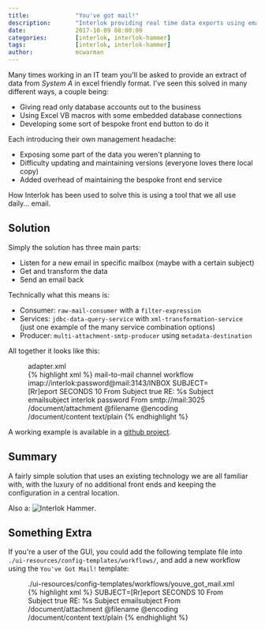```yaml
---
title:             "You've got mail!"
description:       "Interlok providing real time data exports using email as the provider"
date:              2017-10-09 08:00:00
categories:        [interlok, interlok-hammer]
tags:              [interlok, interlok-hammer]
author:            mcwarman
---
```


Many times working in an IT team you'll be asked to provide an extract of data from _System A_ in excel friendly format. I've seen this solved in many different ways<!-- more -->, a couple being:

* Giving read only database accounts out to the business
* Using Excel VB macros with some embedded database connections
* Developing some sort of bespoke front end button to do it

Each introducing their own management headache:

* Exposing some part of the data you weren't planning to
* Difficulty updating and maintaining versions (everyone loves there local copy)
* Added overhead of maintaining the bespoke front end service

How Interlok has been used to solve this is using a tool that we all use daily... email.

## Solution

Simply the solution has three main parts:

* Listen for a new email in specific mailbox (maybe with a certain subject)
* Get and transform the data
* Send an email back

Technically what this means is:

* Consumer: `raw-mail-consumer` with a `filter-expression`
* Services: `jdbc-data-query-service` with `xml-transformation-service` (just one example of the many service combination options)
* Producer: `multi-attachment-smtp-producer` using `metadata-destination`

All together it looks like this:

<figure class="highlight">
  <figcaption class="g code-caption">adapter.xml</figcaption>
{% highlight xml %}
<adapter>
  <unique-id>mail-to-mail</unique-id>
  <shared-components>
    <!-- not important -->
  </shared-components>
  <channel-list>
    <channel>
      <unique-id>channel</unique-id>
      <consume-connection class="null-connection"/>
      <produce-connection class="null-connection" />
      <workflow-list>
        <standard-workflow>
          <unique-id>workflow</unique-id>
          <consumer class="raw-mail-consumer">
            <destination class="configured-consume-destination">
              <destination>imap://interlok:password@mail:3143/INBOX</destination>
              <filter-expression>SUBJECT=[Rr]eport</filter-expression>
            </destination>
            <poller class="fixed-interval-poller">
              <poll-interval>
                <unit>SECONDS</unit>
                <interval>10</interval>
              </poll-interval>
            </poller>
            <header-handler class="mail-headers-as-metadata">
              <header-filter class="regex-metadata-filter">
                <include-pattern>From</include-pattern>
                <include-pattern>Subject</include-pattern>
              </header-filter>
            </header-handler>
            <delete-on-receive>true</delete-on-receive>
          </consumer>
          <service-collection class="service-list">
            <services>
              <!-- Data extractions and transformation -->
              <add-formatted-metadata-service>
                <format-string>RE: %s</format-string>
                <argument-metadata-key>Subject</argument-metadata-key>
                <metadata-key>emailsubject</metadata-key>
              </add-formatted-metadata-service>
            </services>
          </service-collection>
          <producer class="multi-attachment-smtp-producer">
            <username>interlok</username>
            <password>password</password>
            <destination class="metadata-destination">
              <key>From</key>
            </destination>
            <smtp-url>smtp://mail:3025</smtp-url>
            <mail-creator class="mail-xml-content-creator">
              <attachment-handler class="mail-xml-attachment-handler">
                <xpath>/document/attachment</xpath>
                <filename-xpath>@filename</filename-xpath>
                <encoding-xpath>@encoding</encoding-xpath>
              </attachment-handler>
              <body-handler class="mail-xml-body-handler">
                <xpath>/document/content</xpath>
                <content-type>text/plain</content-type>
              </body-handler>
            </mail-creator>
          </producer>
        </standard-workflow>
      </workflow-list>
    </channel>
  </channel-list>
</adapter>
{% endhighlight %}
</figure>

A working example is available in a [github project](https://github.com/adaptris-labs/interlok-mail-to-mail).

## Summary

A fairly simple solution that uses an existing technology we are all familiar with, with the luxury of no additional front ends and keeping the configuration in a central location.

Also a: ![Interlok Hammer](https://img.shields.io/badge/certified-interlok%20hammer-red.svg).

## Something Extra

If you're a user of the GUI, you could add the following template file into `./ui-resources/config-templates/workflows/`, and add a new workflow using the `You've Got Mail!` template:

<figure class="highlight">
  <figcaption class="g code-caption">./ui-resources/config-templates/workflows/youve_got_mail.xml</figcaption>
{% highlight xml %}
<standard-workflow
         tmpl-alias="Standard Workflow"
         tmpl-alias-value="standard-workflow"
         tmpl-author="Adaptris"
         tmpl-class-name="com.adaptris.core.StandardWorkflow"
         tmpl-created="2017-10-09T08:00:00"
         tmpl-desc="Reads and Replies to emails"
         tmpl-keywords="mail"
         tmpl-name="You've got mail!"
         tmpl-target-version="3.6.4-RELEASE"
         tmpl-title="You've got mail!"
         tmpl-type="workflow" tmpl-wizard="true"
         wizard-mail-order="0" wizard-mail-desc="Configure the mail connectivity"
>
  <consumer class="raw-mail-consumer">
    <destination class="configured-consume-destination">
      <destination wizard-key="imap-pop3-destination" wizard-desc="IMAP/POP3 Destination" wizard-step="mail" wizard-order="0" wizard-type="string"/>
      <filter-expression wizard-key="imap-pop3-filter" wizard-desc="IMAP/POP3 Filter" wizard-step="mail" wizard-order="1" wizard-type="string">SUBJECT=[Rr]eport</filter-expression>
    </destination>
    <poller class="fixed-interval-poller">
      <poll-interval>
        <unit>SECONDS</unit>
        <interval>10</interval>
      </poll-interval>
    </poller>
    <header-handler class="mail-headers-as-metadata">
      <header-filter class="regex-metadata-filter">
        <include-pattern>From</include-pattern>
        <include-pattern>Subject</include-pattern>
      </header-filter>
    </header-handler>
    <delete-on-receive>true</delete-on-receive>
  </consumer>
  <service-collection class="service-list">
    <services>
      <!-- Data extractions and transformation -->
      <add-formatted-metadata-service>
        <format-string>RE: %s</format-string>
        <argument-metadata-key>Subject</argument-metadata-key>
        <metadata-key>emailsubject</metadata-key>
      </add-formatted-metadata-service>
    </services>
  </service-collection>
  <producer class="multi-attachment-smtp-producer">
    <username wizard-key="smtp-username" wizard-desc="SMTP Username" wizard-step="mail" wizard-order="3" wizard-type="string"/>
    <password wizard-key="smtp-password" wizard-desc="SMTP Password" wizard-step="mail" wizard-order="4" wizard-type="password"/>
    <destination class="metadata-destination">
      <key>From</key>
    </destination>
    <smtp-url wizard-key="smtp-url" wizard-desc="SMTP URL" wizard-step="mail" wizard-order="2" wizard-type="string"/>
    <mail-creator class="mail-xml-content-creator">
      <attachment-handler class="mail-xml-attachment-handler">
        <xpath>/document/attachment</xpath>
        <filename-xpath>@filename</filename-xpath>
        <encoding-xpath>@encoding</encoding-xpath>
      </attachment-handler>
      <body-handler class="mail-xml-body-handler">
        <xpath>/document/content</xpath>
        <content-type>text/plain</content-type>
      </body-handler>
    </mail-creator>
  </producer>
</standard-workflow>
{% endhighlight %}
</figure>
